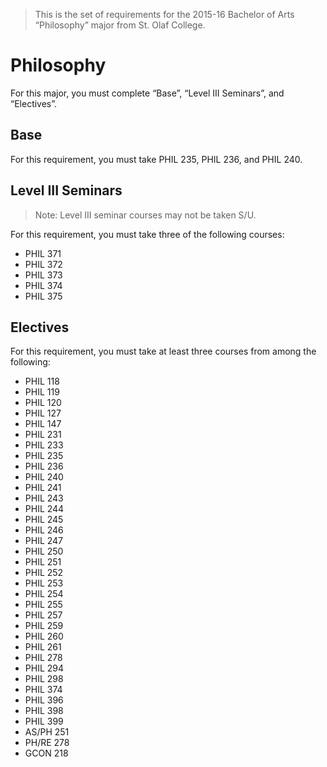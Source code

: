 > This is the set of requirements for the 2015-16 Bachelor of Arts “Philosophy”
> major from St. Olaf College.

# Philosophy
For this major, you must complete “Base”, “Level III Seminars”, and “Electives”.

## Base
For this requirement, you must take PHIL 235, PHIL 236, and PHIL 240.


## Level III Seminars
> Note: Level III seminar courses may not be taken S/U.

For this requirement, you must take three of the following courses:

- PHIL 371
- PHIL 372
- PHIL 373
- PHIL 374
- PHIL 375


## Electives
For this requirement, you must take at least three courses from among the following:

- PHIL 118
- PHIL 119
- PHIL 120
- PHIL 127
- PHIL 147
- PHIL 231
- PHIL 233
- PHIL 235
- PHIL 236
- PHIL 240
- PHIL 241
- PHIL 243
- PHIL 244
- PHIL 245
- PHIL 246
- PHIL 247
- PHIL 250
- PHIL 251
- PHIL 252
- PHIL 253
- PHIL 254
- PHIL 255
- PHIL 257
- PHIL 259
- PHIL 260
- PHIL 261
- PHIL 278
- PHIL 294
- PHIL 298
- PHIL 374
- PHIL 396
- PHIL 398
- PHIL 399
- AS/PH 251
- PH/RE 278
- GCON 218


